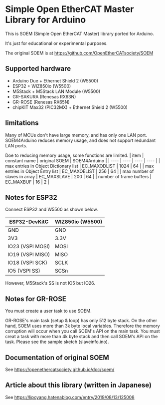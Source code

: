 # Simple Open EtherCAT Master Library for Arduino

This is SOEM (Simple Open EtherCAT Master) library ported for Arduino.

It's just for educational or experimental purposes.

The original SOEM is at https://github.com/OpenEtherCATsociety/SOEM

## Supported hardware

* Arduino Due + Ethernet Shield 2 (W5500)
* ESP32 + WIZ850io (W5500)
* M5Stack + M5Stack LAN Module (W5500)
* GR-SAKURA (Renesas RX63N)
* GR-ROSE (Renesas RX65N)
* chipKIT Max32 (PIC32MX) + Ethernet Shield 2 (W5500)

## limitations 
Many of MCUs don't have large memory, and has only one LAN port. SOEM4Arduino reduces memory usage, and does not support redundant LAN ports.

Doe to reducing memory usage, some functions are limited.
| item | constant name | original SOEM | SOEM4Arduino |
| ---- | ---- | ---- | ---- |
| max entries in Object Dictionary list | EC_MAXODLIST | 1024 | 64 |
| max entries in Object Entry list | EC_MAXOELIST | 256 | 64 |
| max number of slaves in array | EC_MAXSLAVE | 200 | 64 |
| number of frame buffers | EC_MAXBUF | 16 | 2 |

## Notes for ESP32

Connect ESP32 and W5500 as shown below.

| ESP32-DevKitC | WIZ850io (W5500) |
| ---- | ---- |
| GND  | GND  |
| 3V3  | 3.3V |
| IO23 (VSPI MOSI) | MOSI |
| IO19 (VSPI MISO) | MISO |
| IO18 (VSPI SCK)  | SCLK |
| IO5  (VSPI SS)   | SCSn |  

However, M5Stack's SS is not IO5 but IO26.

## Notes for GR-ROSE

You must create a user task to use SOEM.

GR-ROSE's main task (setup & loop) has only 512 byte stack.
On the other hand, SOEM uses more than 3k byte local variables.
Therefore the memory corruption will occur when you call SOEM's API on the main task.
You must creat a task with more than 4k byte stack and then call SOEM's API on the task.
Please see the sample sketch (slaveinfo.ino).

## Documentation of original SOEM
See https://openethercatsociety.github.io/doc/soem/

## Article about this library (written in Japanese)
See https://lipoyang.hatenablog.com/entry/2019/08/13/125008
